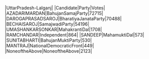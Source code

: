  
|UttarPradesh-Lalganj|
|Candidate|Party|Votes|
|AZADARIMARDAN|BahujanSamajParty|72715|
|DAROGAPRASADSAROJ|BharatiyaJanataParty|70488|
|BECHAISAROJ|SamajwadiParty|54196|
|UMASHANKARSONKAR|MahakrantiDal|1708|
|RAMCHANDAR|Independent|864|
|SANDEEP|MahamuktiDal|573|
|SUNITABHARTI|BahujanMuktiParty|530|
|MANTRAJ|NationalDemocraticFront|449|
|NoneoftheAbove|NoneoftheAbove|2123|
